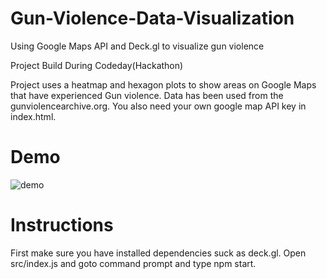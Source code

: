 # Gun-Violence-Data-Visualization
Using Google Maps API and Deck.gl to visualize gun violence

Project Build During Codeday(Hackathon)

Project uses a heatmap and hexagon plots to show areas on Google Maps that have experienced Gun violence. Data has been used from the gunviolencearchive.org. You also need your own google map API key in index.html.


# Demo
![demo](https://github.com/stevenzhang070302/Gun-Violence-Data-Visualization/blob/master/image.jpg?raw=true)


# Instructions
First make sure you have installed dependencies suck as deck.gl. Open src/index.js and goto command prompt and type npm start.
